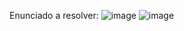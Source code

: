 
Enunciado a resolver:
![image](https://github.com/user-attachments/assets/766abe96-c71e-4269-906f-bbaaf01dc22f)
![image](https://github.com/user-attachments/assets/f162c8d7-d34d-440f-b151-159f89144ff3)

